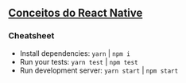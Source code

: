 ## [Conceitos do React Native](https://github.com/Rocketseat/bootcamp-gostack-desafios/tree/master/desafio-conceitos-react-native)

### Cheatsheet

* Install dependencies: `yarn` | `npm i`
* Run your tests: `yarn test` | `npm test`
* Run development server: `yarn start` | `npm start`
